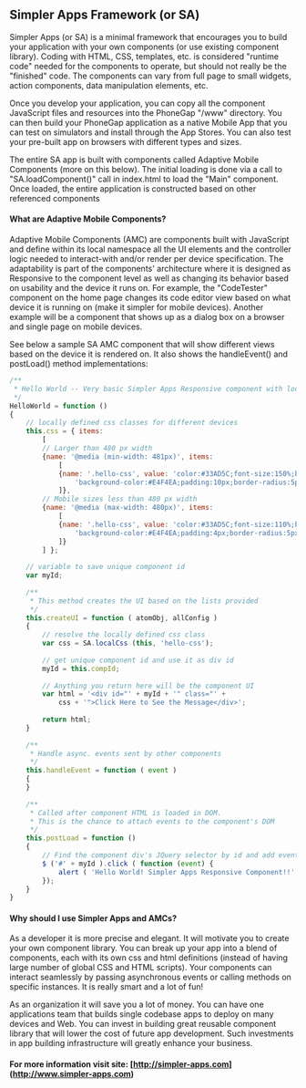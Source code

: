 ## Simpler Apps Framework (or SA)

Simpler Apps (or SA) is a minimal framework that encourages you to build your application with your own components (or use existing component library). Coding with HTML, CSS, templates, etc. is considered "runtime code" needed for the components to operate, but should not really be the "finished" code. The components can vary from full page to small widgets, action components, data manipulation elements, etc.

Once you develop your application, you can copy all the component JavaScript files and resources into the PhoneGap "/www" directory. You can then build your PhoneGap application as a native Mobile App that you can test on simulators and install through the App Stores. You can also test your pre-built app on browsers with different types and sizes.

The entire SA app is built with components called Adaptive Mobile Components (more on this below). The initial loading is done via a call to "SA.loadComponent()" call in index.html to load the "Main" component. Once loaded, the entire application is constructed based on other referenced components

#### What are Adaptive Mobile Components?

Adaptive Mobile Components (AMC) are components built with JavaScript and define within its local namespace all the UI elements and the controller logic needed to interact-with and/or render per device specification. The adaptability is part of the components' architecture where it is designed as Responsive to the component level as well as changing its behavior based on usability and the device it runs on. For example, the "CodeTester" component on the home page changes its code editor view based on what device it is running on (make it simpler for mobile devices). Another example will be a component that shows up as a dialog box on a browser and single page on mobile devices.

See below a sample SA AMC component that will show different views based on the device it is rendered on. It also shows the handleEvent() and postLoad() method implementations:

```javascript
/**
 * Hello World -- Very basic Simpler Apps Responsive component with locally defined CSS Classes
 */
HelloWorld = function ()
{
	// locally defined css classes for different devices
	this.css = { items: 
		[
		// Larger than 480 px width 
		{name: '@media (min-width: 481px)', items:
			[		 
			{name: '.hello-css', value: 'color:#33AD5C;font-size:150%;border: 1px solid #DADADA;'+
				'background-color:#E4F4EA;padding:10px;border-radius:5px;cursor:pointer;' }
			]},
		// Mobile sizes less than 480 px width 
		{name: '@media (max-width: 480px)', items:
			[
			{name: '.hello-css', value: 'color:#33AD5C;font-size:110%;border: 1px solid #DADADA;'+
				'background-color:#E4F4EA;padding:4px;border-radius:5px;cursor:pointer;' }			 
			]}
		] };
	
	// variable to save unique component id 
	var myId;
	
	/**
	 * This method creates the UI based on the lists provided
	 */
	this.createUI = function ( atomObj, allConfig )
	{
		// resolve the locally defined css class
		var css = SA.localCss (this, 'hello-css');
		
		// get unique component id and use it as div id
		myId = this.compId;
		
		// Anything you return here will be the component UI
		var html = '<div id="' + myId + '" class="' + 
			css + '">Click Here to See the Message</div>';
		
		return html;
	}
	
	/**
	 * Handle async. events sent by other components
	 */
	this.handleEvent = function ( event )
	{
	}
	
	/**
	 * Called after component HTML is loaded in DOM. 
	 * This is the chance to attach events to the component's DOM
	 */
	this.postLoad = function () 
	{
		// Find the component div's JQuery selector by id and add event handler 
		$ ('#' + myId ).click ( function (event) {
			alert ( 'Hello World! Simpler Apps Responsive Component!!' );
		});
	}
}
```

#### Why should I use Simpler Apps and AMCs?

As a developer it is more precise and elegant. It will motivate you to create your own component library. You can break up your app into a blend of components, each with its own css and html definitions (instead of having large number of global CSS and HTML scripts). Your components can interact seamlessly by passing asynchronous events or calling methods on specific instances. It is really smart and a lot of fun!

As an organization it will save you a lot of money. You can have one applications team that builds single codebase apps to deploy on many devices and Web. You can invest in building great reusable component library that will lower the cost of future app development. Such investments in app building infrastructure will greatly enhance your business.

#### For more information visit site: [http://simpler-apps.com] (http://www.simpler-apps.com) 

